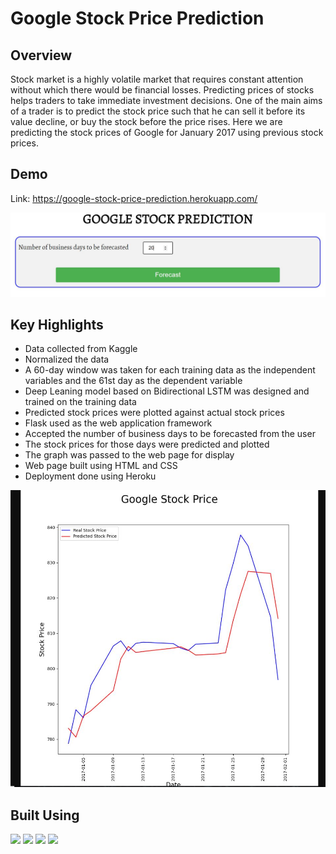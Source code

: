 # Google Stock Price Prediction
## Overview
Stock market is a highly volatile market that requires constant attention without which there would be financial losses. Predicting prices of stocks helps traders to take immediate investment decisions. One of the main aims of a trader is to predict the stock price such that he can sell it before its value decline, or buy the stock before the price rises. Here we are predicting the stock prices of Google for January 2017 using previous stock prices.
## Demo
Link: https://google-stock-price-prediction.herokuapp.com/

![](/static/demo.JPG)

 ## Key Highlights
 * Data collected from Kaggle
 * Normalized the data
 * A 60-day window was taken for each training data as the independent variables and the 61st day as the dependent variable
 * Deep Leaning model based on Bidirectional LSTM was designed and trained on the training data
 * Predicted stock prices were plotted against actual stock prices
 * Flask used as the web application framework
 * Accepted the number of business days to be forecasted from the user
 * The stock prices for those days were predicted and plotted
 * The graph was passed to the web page for display
 * Web page built using HTML and CSS
 * Deployment done using Heroku

![](/static/forecast.JPG)

## Built Using
<img src="https://www.python.org/static/community_logos/python-logo-master-v3-TM.png" width=280> <img target="_blank" src="https://flask.palletsprojects.com/en/1.1.x/_images/flask-logo.png" width=180> <img target="_blank" src="https://upload.wikimedia.org/wikipedia/commons/2/2d/Tensorflow_logo.svg" width=180>  <img src="https://upload.wikimedia.org/wikipedia/commons/a/ae/Keras_logo.svg" width=80>
